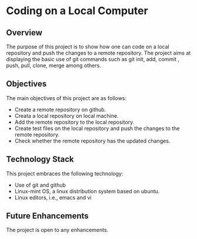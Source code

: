 # Coding on a Local Computer

## Overview
The purpose of this project is to show how one can code on a local repository and push the changes to a remote repository. The project aims at displaying the basic use of git commands such as git init, add, commit , push, pull, clone, merge among others.

## Objectives
The main objectives of this project are as follows:
- Create a remote repository on github.
- Creata a local repository on local machine.
- Add the remote repository to the local repository.
- Create test files on the local repository and push the changes to the remote repository.
- Check whether the remote repository has the updated changes.

## Technology Stack
This project embraces the following technology:
- Use of git and github
- Linux-mint OS, a linux distribution system based on ubuntu.
- Linux editors, i.e., emacs and vi

## Future Enhancements
The project is open to any enhancements.
